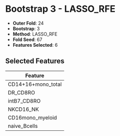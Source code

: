 # Bootstrap 3 - LASSO_RFE

- **Outer Fold**: 24
- **Bootstrap**: 3
- **Method**: LASSO_RFE
- **Fold Seed**: 67
- **Features Selected**: 6

## Selected Features

| Feature |
|---------|
| CD14+16+mono_total |
| DR_CD8RO |
| intB7_CD8RO |
| NKCD16_NK |
| CD16mono_myeloid |
| naive_Bcells |
